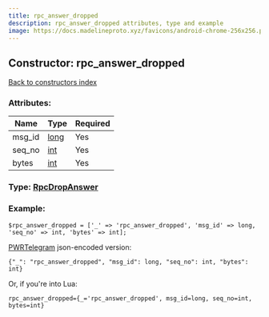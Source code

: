 ```yaml
---
title: rpc_answer_dropped
description: rpc_answer_dropped attributes, type and example
image: https://docs.madelineproto.xyz/favicons/android-chrome-256x256.png
---
```

## Constructor: rpc\_answer\_dropped  
[Back to constructors index](index.md)



### Attributes:

| Name     |    Type       | Required |
|----------|---------------|----------|
|msg\_id|[long](../types/long.md) | Yes|
|seq\_no|[int](../types/int.md) | Yes|
|bytes|[int](../types/int.md) | Yes|



### Type: [RpcDropAnswer](../types/RpcDropAnswer.md)


### Example:

```
$rpc_answer_dropped = ['_' => 'rpc_answer_dropped', 'msg_id' => long, 'seq_no' => int, 'bytes' => int];
```  

[PWRTelegram](https://pwrtelegram.xyz) json-encoded version:

```
{"_": "rpc_answer_dropped", "msg_id": long, "seq_no": int, "bytes": int}
```


Or, if you're into Lua:  


```
rpc_answer_dropped={_='rpc_answer_dropped', msg_id=long, seq_no=int, bytes=int}

```


